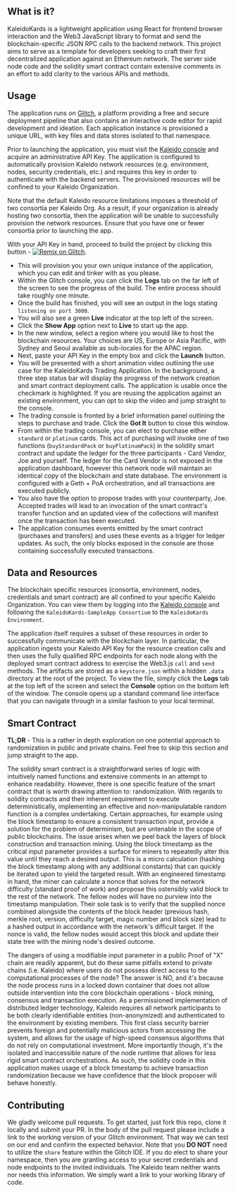 ## What is it?

KaleidoKards is a lightweight application using React for frontend browser interaction and the Web3 JavaScript library to format and send the blockchain-specific JSON RPC calls to the backend network.  This project aims to serve as a template for developers seeking to craft their first decentralized application against an Ethereum network.  The server side node code and the solidity smart contract contain extensive comments in an effort to add clarity to the various APIs and methods.  

## Usage

The application runs on [Glitch](https://glitch.com/about/), a platform providing a free and secure deployment pipeline that also contains an interactive code editor for rapid development and ideation.  Each application instance is provisioned a unique URL, with key files and data stores isolated to that namespace.  

Prior to launching the application, you must visit the [Kaleido console](https://console.kaleido.io) and acquire an administrative API Key.  The application is configured to automatically provision Kaleido network resources (e.g. environment, nodes, security credentials, etc.) and requires this key in order to authenticate with the backend servers.  The provisioned resources will be confined to your Kaleido Organization.

Note that the default Kaleido resource limitations imposes a threshold of two consortia per Kaleido Org.  As a result, if your organization is already hosting two consortia, then the application will be unable to successfully provision the network resources.  Ensure that you have one or fewer consortia prior to launching the app.

With your API Key in hand, proceed to build the project by clicking this button - [![Remix on Glitch](https://cdn.glitch.com/2703baf2-b643-4da7-ab91-7ee2a2d00b5b%2Fremix-button.svg)](https://glitch.com/edit/#!/remix/kaleidokards).  
* This will provision you your own unique instance of the application, which you can edit and tinker with as you please.
* Within the Glitch console, you can click the **Logs** tab on the far left of the screen to see the progress of the build.  The entire process should take roughly one minute.
* Once the build has finished, you will see an output in the logs stating `listening on port 3000`.
* You will also see a green **Live** indicator at the top left of the screen.
* Click the **Show App** option next to **Live** to start up the app.
* In the new window, select a region where you would like to host the blockchain resources.  Your choices are US, Europe or Asia Pacific, with Sydney and Seoul available as sub-locales for the APAC region.  
* Next, paste your API Key in the empty box and click the **Launch** button.
* You will be presented with a short animation video outlining the use case for the KaleidoKards Trading Application.  In the background, a three step status bar will display the progress of the network creation and smart contract deployment calls.  The application is usable once the checkmark is highlighted.  If you are reusing the application against an existing environment, you can opt to skip the video and jump straight to the console.
* The trading console is fronted by a brief information panel outlining the steps to purchase and trade.  Click the **Got It** button to close this window.
* From within the trading console, you can elect to purchase either `standard` or `platinum` cards.  This act of purchasing will invoke one of two functions (`buyStandardPack` or `buyPlatinumPack`) in the solidity smart contract and update the ledger for the three participants - Card Vendor, Joe and yourself.  The ledger for the Card Vendor is not exposed in the application dashboard, however this network node will maintain an identical copy of the blockchain and state database.  The environment is configured with a Geth + PoA orchestration, and all transactions are executed publicly.  
* You also have the option to propose trades with your counterparty, Joe.  Accepted trades will lead to an invocation of the smart contract's transfer function and an updated view of the collections will manifest once the transaction has been executed.
* The application consumes events emitted by the smart contract (purchases and transfers) and uses these events as a trigger for ledger updates.  As such, the only blocks exposed in the console are those containing successfully executed transactions.

## Data and Resources

The blockchain specific resources (consortia, environment, nodes, credentials and smart contract) are all confined to your specific Kaleido Organization.  You can view them by logging into the [Kaleido console](https://console.kaleido.io) and following the `KaleidoKards-SampleApp Consortium` to the `KaleidoKards Environment`.  

The application itself requires a subset of these resources in order to successfully communicate with the blockchain layer.  In particular, the application ingests your Kaleido API Key for the resource creation calls and then uses the fully qualified RPC endpoints for each node along with the deployed smart contract address to exercise the Web3.js `call` and `send` methods.  The artifacts are stored as a `keystore.json` within a hidden `.data` directory at the root of the project.  To view the file, simply click the **Logs** tab at the top left of the screen and select the **Console** option on the bottom left of the window.  The console opens up a standard command line interface that you can navigate through in a similar fashion to your local terminal.   

## Smart Contract

**TL;DR** - This is a rather in depth exploration on one potential approach to randomization in public and private chains.  Feel free to skip this section and jump straight to the app.

The solidity smart contract is a straightforward series of logic with intuitively named functions and extensive comments in an attempt to enhance readability.  However, there is one specific feature of the smart contract that is worth drawing attention to:  randomization.  With regards to solidity contracts and their inherent requirement to execute deterministically, implementing an effective and non-manipulatable random function is a complex undertaking.  Certain approaches, for example using the block timestamp to ensure a consistent transaction input, provide a solution for the problem of determinism, but are untenable in the scope of public blockchains.  The issue arises when we peel back the layers of block construction and transaction mining.  Using the block timestamp as the critical input parameter provides a surface for miners to repeatedly alter this value until they reach a desired output.  This is a micro calculation (hashing the block timestamp along with any additional constants) that can quickly be iterated upon to yield the targeted result.  With an engineered timestamp in hand, the miner can calculate a nonce that solves for the network difficulty (standard proof of work) and propose this ostensibly valid block to the rest of the network.  The fellow nodes will have no purview into the timestamp manipulation.  Their sole task is to verify that the supplied nonce combined alongside the contents of the block header (previous hash, merkle root, version, difficulty target, magic number and block size) lead to a hashed output in accordance with the network's difficult target.  If the nonce is valid, the fellow nodes would accept this block and update their state tree with the mining node's desired outcome.  

The dangers of using a modifiable input parameter in a public Proof of "X" chain are readily apparent, but do these same pitfalls extend to private chains (i.e. Kaleido) where users do not possess direct access to the computational processes of the node?  The answer is NO, and it's because the node process runs in a locked down container that does not allow outside intervention into the core blockchain operations - block mining, consensus and transaction execution.  As a permissioned implementation of distributed ledger technology, Kaleido requires all network participants to be both clearly identifiable entities (non-anonymized) and authenticated to the environment by existing members.  This first class security barrier prevents foreign and potentially malicious actors from accessing the system, and allows for the usage of high-speed consensus algorithms that do not rely on computational investment.  More importantly though, it's the isolated and inaccessible nature of the node runtime that allows for less rigid smart contract orchestrations.  As such, the solidity code in this application makes usage of a block timestamp to achieve transaction randomization because we have confidence that the block proposer will behave honestly.  

## Contributing

We gladly welcome pull requests. To get started, just fork this repo, clone it locally and submit your PR.  In the body of the pull request please include a link to the working version of your Glitch environment.  That way we can test on our end and confirm the expected behavior.  Note that you **DO NOT** need to utilize the `share` feature within the Glitch IDE.  If you do elect to share your namespace, then you are granting access to your secret credentials and node endpoints to the invited individuals.  The Kaleido team neither wants nor needs this information.  We simply want a link to your working library of code.
